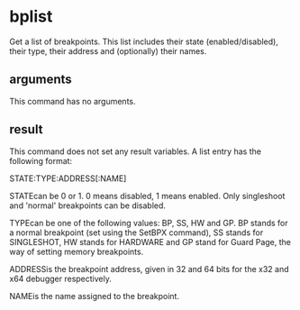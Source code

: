 
# bplist

Get a list of breakpoints. This list includes their state (enabled/disabled), their type, their address and (optionally) their names.

## arguments

This command has no arguments.

## result
This command does not set any result variables. A list entry has the following format:
STATE:TYPE:ADDRESS[:NAME]
STATEcan be 0 or 1. 0 means disabled, 1 means enabled. Only singleshoot and 'normal' breakpoints can be disabled.
TYPEcan be one of the following values: BP, SS, HW and GP. BP stands for a normal breakpoint (set using the SetBPX command), SS stands for SINGLESHOT, HW stands for HARDWARE and GP stand for Guard Page, the way of setting memory breakpoints.
ADDRESSis the breakpoint address, given in 32 and 64 bits for the x32 and x64 debugger respectively.
NAMEis the name assigned to the breakpoint.

